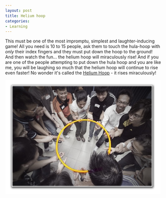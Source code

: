 ```yaml
---
layout: post
title: Helium hoop
categories:
- Learning
---
```



This must be one of the most impromptu, simplest and laughter-inducing game! All you need is 10 to 15 people, ask them to touch the hula-hoop with _only_ their index fingers and they must put down the hoop to the ground! And then watch the fun... the helium hoop will miraculously rise! And if you are one of the people attempting to put down the hula hoop and you are like me, you will be laughing so much that the helium hoop will continue to rise even faster! No wonder it's called the [Helium Hoop](http://www.facilitutor.com/gameDisplay.php?id=14) - it rises miraculously!

![](/img/helium_hoop.jpg)
